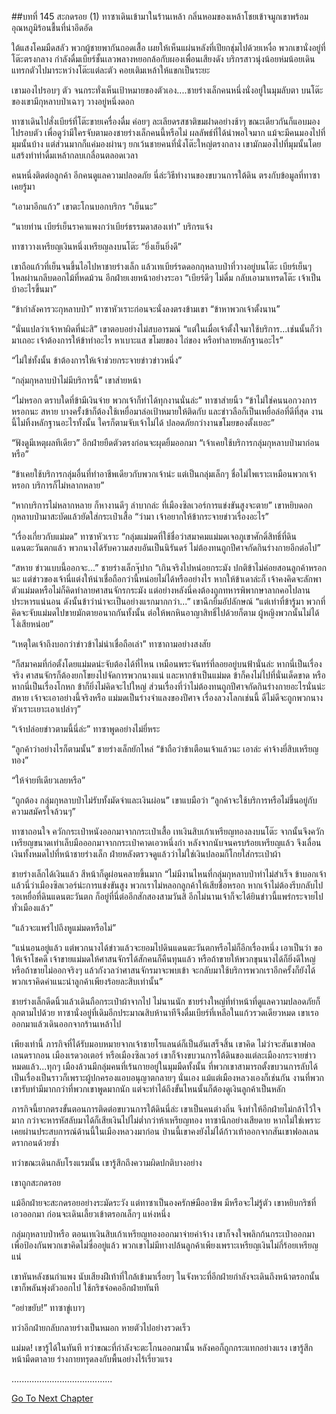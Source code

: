 ##บทที่ 145 สะกดรอย (1)
ทาซาเดินเข้ามาในร้านเหล้า กลิ่นหอมของเหล้าโชยเข้าจมูกเขาพร้อมอุณหภูมิร้อนชื้นที่น่าอึดอัด


ใต้แสงโคมมืดสลัว พวกผู้ชายพากันถอดเสื้อ เผยให้เห็นแผ่นหลังที่เปียกชุ่มไปด้วยเหงื่อ พวกเขานั่งอยู่ที่โต๊ะตรงกลาง กำลังดื่มเบียร์ชั้นเลวพลางหยอกล้อกับผองเพื่อนเสียงดัง บริกรสาวนุ่งน้อยห่มน้อยเดินแทรกตัวไปมาระหว่างโต๊ะแต่ละตัว คอยเติมเหล้าให้แขกเป็นระยะ


เขามองไปรอบๆ ตัว จนกระทั่งเห็นเป้าหมายของตัวเอง....ชายร่างเล็กคนหนึ่งนั่งอยู่ในมุมลับตา บนโต๊ะของเขามีกุหลาบป่าเฉาๆ วางอยู่หนึ่งดอก


ทาซาเดินไปสั่งเบียร์ที่โต๊ะขายเครื่องดื่ม ค่อยๆ ละเลียดรสชาติขมฝาดอย่างช้าๆ ขณะเดียวกันก็แอบมองไปรอบตัว เพื่อดูว่ามีใครจับตามองชายร่างเล็กคนนี้หรือไม่ ผลลัพธ์ที่ได้น่าพอใจมาก แม้จะมีคนมองไปที่มุมนั้นบ้าง แต่ส่วนมากก็แค่มองผ่านๆ ยกเว้นชายคนที่นั่งโต๊ะใหญ่ตรงกลาง เขามักมองไปที่มุมนั้นโดยแสร้งทำท่าดื่มเหล้ากลบเกลื่อนตลอดเวลา


คนหนึ่งติดต่อลูกค้า อีกคนดูแลความปลอดภัย นี่ล่ะวิธีทำงานของขบวนการใต้ดิน ตรงกับข้อมูลที่ทาซาเคยรู้มา


“เอามาอีกแก้ว” เขาตะโกนบอกบริกร “เย็นนะ”


“นายท่าน เบียร์เย็นราคาแพงกว่าเบียร์ธรรมดาสองเท่า” บริกรแจ้ง


ทาซาวางเหรียญเงินหนึ่งเหรียญลงบนโต๊ะ “ยิ่งเย็นยิ่งดี”


เขาถือแก้วที่เย็นจนขึ้นไอไปหาชายร่างเล็ก แล้วเทเบียร์รดดอกกุหลาบป่าที่วางอยู่บนโต๊ะ เบียร์เย็นๆ ไหลผ่านกลีบดอกไม้ที่หดม้วน อีกฝ่ายเงยหน้าอย่างระอา “เบียร์ดีๆ ไม่ดื่ม กลับเอามาเทรดโต๊ะ เจ้าเป็นบ้าอะไรขึ้นมา”


“ข้ากำลังคารวะกุหลาบป่า” ทาซาหัวเราะก่อนจะนั่งลงตรงข้ามเขา “ข้าหาพวกเจ้าตั้งนาน”


“นั่นแปลว่าเจ้าหาผิดที่น่ะสิ” เขาตอบอย่างไม่สบอารมณ์ “แต่ในเมื่อเจ้าตั้งใจมาใช้บริการ...เช่นนั้นก็ว่ามาเถอะ เจ้าต้องการให้ข้าทำอะไร หาเบาะแส ขโมยของ ไถ่ของ หรือทำลายหลักฐานอะไร”


“ไม่ใช่ทั้งนั้น ข้าต้องการให้เจ้าช่วยกระจายข่าวข่าวหนึ่ง”


“กลุ่มกุหลาบป่าไม่มีบริการนี้” เขาส่ายหน้า


“ไม่หรอก ตราบใดที่ข้ามีเงินจ่าย พวกเจ้าก็ทำได้ทุกงานนั่นล่ะ” ทาซาส่ายนิ้ว “ข้าไม่ใช่คนนอกวงการหรอกนะ สหาย บางครั้งข้าก็ต้องใช้เหยื่อมาล่อเป้าหมายให้ติดกับ และข่าวลือก็เป็นเหยื่อล่อที่ดีที่สุด งานนี้ไม่ทิ้งหลักฐานอะไรทั้งนั้น ใครก็ตามจับเจ้าไม่ได้ ปลอดภัยกว่างานขโมยของตั้งเยอะ”


“ฟังดูมีเหตุผลทีเดียว” อีกฝ่ายยืดตัวตรงก่อนจะผุดยิ้มออกมา “เจ้าเคยใช้บริการกลุ่มกุหลาบป่ามาก่อนหรือ”


“ข้าเคยใช้บริการกลุ่มอื่นที่ทำอาชีพเดียวกับพวกเจ้าน่ะ แต่เป็นกลุ่มเล็กๆ ชื่อไม่ไพเราะเหมือนพวกเจ้าหรอก บริการก็ไม่หลากหลาย”


“หากบริการไม่หลากหลาย ก็หางานดีๆ ลำบากล่ะ ที่เมืองซิลเวอร์การแข่งขันสูงจะตาย” เขาหยิบดอกกุหลาบป่ามาสะบัดแล้วยัดใส่กระเป๋าเสื้อ “ว่ามา เจ้าอยากให้ข้ากระจายข่าวเรื่องอะไร”


“เรื่องเกี่ยวกับแม่มด” ทาซาหัวเราะ “กลุ่มแม่มดที่ใช้ชื่อว่าสมาคมแม่มดเจอภูเขาศักดิ์สิทธิ์ที่ดินแดนตะวันตกแล้ว พวกนางได้รับความสงบอันเป็นนิรันดร์ ไม่ต้องทนถูกปีศาจกัดกินร่างกายอีกต่อไป”


“สหาย ข่าวแบบนี้ออกจะ...” ชายร่างเล็กจุ๊ปาก “เกินจริงไปหน่อยกระมัง ปกติข้าไม่ค่อยสอนลูกค้าหรอกนะ แต่ข่าวของเจ้านี่แต่งให้น่าเชื่อถือกว่านี้หน่อยไม่ได้หรืออย่างไร หากให้ข้าเดาล่ะก็ เจ้าคงคิดจะลักพาตัวแม่มดหรือไม่ก็คิดทำลายศาสนจักรกระมัง แต่อย่างหลังนี่คงต้องถูกทหารพิพากษาลากคอไปลานประหารแน่นอน ดังนั้นข้าว่าน่าจะเป็นอย่างแรกมากกว่า...” เขาฉีกยิ้มอัปลักษณ์ “แต่เท่าที่ข้ารู้มา พวกที่คิดจะจับแม่มดไปขายมักตายอนาถกันทั้งนั้น ต่อให้พกหินอาญาสิทธิ์ไปด้วยก็ตาม ผู้หญิงพวกนั้นไม่ได้โง่เสียหน่อย”


“เหตุใดเจ้าถึงบอกว่าข่าวข้าไม่น่าเชื่อถือเล่า” ทาซาถามอย่างสงสัย


“ก็สมาคมที่ก่อตั้งโดยแม่มดน่ะจับต้องได้ที่ไหน เหมือนพระจันทร์ที่ลอยอยู่บนฟ้านั่นล่ะ หากนี่เป็นเรื่องจริง ศาสนจักรก็ต้องยกโขยงไปจัดการพวกนางแน่ และหากข้าเป็นแม่มด ข้าก็คงไม่ไปที่นั่นเด็ดขาด หรือหากนี่เป็นเรื่องโกหก ข้าก็ยิ่งไม่คิดจะไปใหญ่ ส่วนเรื่องที่ว่าไม่ต้องทนถูกปีศาจกัดกินร่างกายอะไรนั่นน่ะ สหาย เจ้าจะเอาอย่างนี้จริงหรือ แม่มดเป็นร่างจำแลงของปีศาจ เรื่องลวงโลกเช่นนี้ ดีไม่ดีจะถูกพวกนางหัวเราะเยาะเอาเปล่าๆ”


“เจ้าปล่อยข่าวตามนี้นี่ล่ะ” ทาซาพูดอย่างไม่ยี่หระ


“ลูกค้าว่าอย่างไรก็ตามนั้น” ชายร่างเล็กยักไหล่ “ข้าถือว่าข้าเตือนเจ้าแล้วนะ เอาล่ะ ค่าจ้างยี่สิบเหรียญทอง”


“ให้จ่ายทีเดียวเลยหรือ”


“ถูกต้อง กลุ่มกุหลาบป่าไม่รับทั้งมัดจำและเงินผ่อน” เขาแบมือว่า “ลูกค้าจะใช้บริการหรือไม่ขึ้นอยู่กับความสมัครใจล้วนๆ”


ทาซาถอนใจ ควักกระเป๋าหนังออกมาจากกระเป๋าเสื้อ เทเงินสิบเก้าเหรียญทองลงบนโต๊ะ จากนั้นจึงควักเหรียญขนาดเท่าเล็บมือออกมาจากกระเป๋าคาดเอวหนึ่งกำ หลังจากนับจนครบร้อยเหรียญแล้ว จึงเลื่อนเงินทั้งหมดไปที่หน้าชายร่างเล็ก ฝ่ายหลังตรวจดูแล้วว่าไม่ใช่เงินปลอมก็โกยใส่กระเป๋าผ้า


ชายร่างเล็กได้เงินแล้ว สีหน้าก็ดูผ่อนคลายขึ้นมาก “ไม่มีงานไหนที่กลุ่มกุหลาบป่าทำไม่สำเร็จ ข้าบอกเจ้าแล้วนี่ว่าเมืองซิลเวอร์น่ะการแข่งขันสูง พวกเราไม่หลอกลูกค้าให้เสียชื่อหรอก หากเจ้าไม่ต้องรีบกลับไปรอเหยื่อที่ดินแดนตะวันตก ก็อยู่ที่นี่ต่ออีกสักสองสามวันสิ อีกไม่นานเจ้าก็จะได้ยินข่าวนี้แพร่กระจายไปทั่วเมืองแล้ว”


“แล้วจะแพร่ไปถึงหูแม่มดหรือไม่”


“แน่นอนอยู่แล้ว แต่พวกนางได้ข่าวแล้วจะยอมไปดินแดนตะวันตกหรือไม่ก็อีกเรื่องหนึ่ง เอาเป็นว่า ขอให้เจ้าโชคดี เจ้าขายแม่มดให้ศาสนจักรได้สักคนก็คืนทุนแล้ว หรือถ้าขายให้พวกขุนนางได้ก็ยิ่งดีใหญ่ หรือถ้าขายไม่ออกจริงๆ แล้วกังวลว่าศาสนจักรมาจะพบเข้า จะกลับมาใช้บริการพวกเราอีกครั้งก็ยังได้ พวกเราคิดค่าแนะนำลูกค้าเพียงร้อยละสิบเท่านั้น”


ชายร่างเล็กดีดนิ้วแล้วเดินถือกระเป๋าผ้าจากไป ไม่นานนัก ชายร่างใหญ่ที่ทำหน้าที่ดูแลความปลอดภัยก็ลุกตามไปด้วย ทาซานั่งอยู่ที่เดิมอีกประมาณสิบห้านาทีจึงดื่มเบียร์ที่เหลือในแก้วรวดเดียวหมด เขาเรอออกมาแล้วเดินออกจากร้านเหล้าไป


เพียงเท่านี้ ภารกิจที่ได้รับมอบหมายจากเจ้าชายโรแลนด์ก็เป็นอันเสร็จสิ้น เขาคิด ไม่ว่าจะสันเขาฟอลเลนดรากอน เมืองเรดวอเตอร์ หรือเมืองซิลเวอร์ เขาก็จ้างขบวนการใต้ดินของแต่ละเมืองกระจายข่าวหมดแล้ว...ทุกๆ เมืองล้วนมีกลุ่มคนที่เร้นกายอยู่ในมุมมืดทั้งนั้น ที่พวกเขาสามารถตั้งขบวนการลับได้เป็นเรื่องเป็นราวก็เพราะผู้ปกครองแอบอนุญาตกลายๆ นั่นเอง แม้แต่เมืองหลวงเองก็เช่นกัน งานที่พวกเขารับทำมีมากกว่าที่พวกเขาพูดมากนัก แต่จะทำได้ถึงขั้นไหนนั้นก็ต้องดูเงินลูกค้าเป็นหลัก


ภารกิจนี้ยากตรงขั้นตอนการติดต่อขบวนการใต้ดินนี่ล่ะ เขาเป็นคนต่างถิ่น จึงทำให้อีกฝ่ายไม่กล้าไว้ใจมาก กว่าจะหารหัสลับมาได้ก็เสียเงินไปไม่ต่ำกว่าห้าเหรียญทอง ทาซานึกอย่างเสียดาย หากไม่ใช่เพราะเคยผ่านประสบการณ์ด้านนี้ในเมืองหลวงมาก่อน ป่านนี้เขาคงยังไม่ได้ก้าวเท้าออกจากสันเขาฟอลเลนดรากอนด้วยซ้ำ


ทว่าขณะเดินกลับโรงแรมนั้น เขารู้สึกถึงความผิดปกติบางอย่าง


เขาถูกสะกดรอย


แม้อีกฝ่ายจะสะกดรอยอย่างระมัดระวัง แต่ทาซาเป็นองครักษ์มืออาชีพ มีหรือจะไม่รู้ตัว เขาหยิบกริชที่เอวออกมา ก่อนจะเดินเลี้ยวเข้าตรอกเล็กๆ แห่งหนึ่ง


กลุ่มกุหลาบป่าหรือ ตอนเทเงินสิบเก้าเหรียญทองออกมาจ่ายค่าจ้าง เขาก็จงใจพลิกก้นกระเป๋าออกมาเพื่อป้องกันพวกเขาคิดไม่ซื่ออยู่แล้ว พวกเขาไม่มีทางปล้นลูกค้าเพียงเพราะเหรียญเงินไม่กี่ร้อยเหรียญแน่


เขาหันหลังชนกำแพง นับเสียงฝีเท้าที่ใกล้เข้ามาเรื่อยๆ ในจังหวะที่อีกฝ่ายกำลังจะเดินถึงหน้าตรอกนั้น เขาก็พลันพุ่งตัวออกไป ใช้กริชจ่อคออีกฝ่ายทันที


“อย่าขยับ!” ทาซาขู่เบาๆ


ทว่าอีกฝ่ายกลับกลายร่างเป็นหมอก หายตัวไปอย่างรวดเร็ว


แม่มด! เขารู้ได้ในทันที ทว่าขณะที่กำลังจะตะโกนออกมานั้น หลังคอก็ถูกกระแทกอย่างแรง เขารู้สึกหน้ามืดตาลาย ร่างกายทรุดลงกับพื้นอย่างไร้เรี่ยวแรง


........................................


[Go To Next Chapter]( ./58.md)